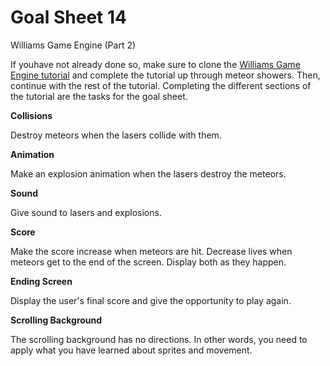 # Goal Sheet 14

Williams Game Engine (Part 2)

If youhave not already done so, make sure to clone the [Williams Game Engine tutorial](https://github.com/MichaelTMiyoshi/WilliamsGameEngine.CSharp) and complete the tutorial up through meteor showers.  Then, continue with the rest of the tutorial.  Completing the different sections of the tutorial are the tasks for the goal sheet.

**Collisions**

Destroy meteors when the lasers collide with them.

**Animation**

Make an explosion animation when the lasers destroy the meteors.

**Sound**

Give sound to lasers and explosions.

**Score**

Make the score increase when meteors are hit.  Decrease lives when meteors get to the end of the screen.  Display both as they happen.

**Ending Screen**

Display the user's final score and give the opportunity to play again.

**Scrolling Background**

The scrolling background has no directions.  In other words, you need to apply what you have learned about sprites and movement.

